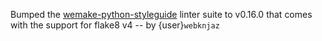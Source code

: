 Bumped the [wemake-python-styleguide] linter suite to v0.16.0 that comes
with the support for flake8 v4 -- by {user}`webknjaz`

[wemake-python-styleguide]:
https://wemake-python-stylegui.de/en/latest/pages/usage/violations/
